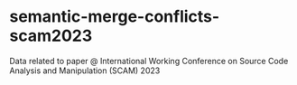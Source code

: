 # semantic-merge-conflicts-scam2023
Data related to paper @ International Working Conference on Source Code Analysis and Manipulation (SCAM) 2023
